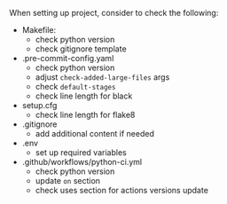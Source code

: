When setting up project, consider to check the following:

- Makefile:
  - check python version
  - check gitignore template
- .pre-commit-config.yaml
  - check python version
  - adjust `check-added-large-files` args
  - check `default-stages`
  - check line length for black
- setup.cfg
  - check line length for flake8
- .gitignore
  - add additional content if needed
- .env
  - set up required variables
- .github/workflows/python-ci.yml
  - check python version
  - update `on` section
  - check uses section for actions versions update
